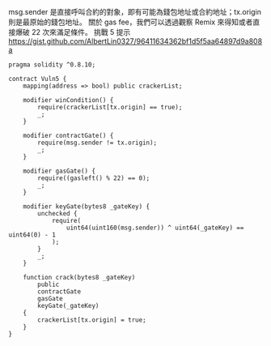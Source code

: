msg.sender 是直接呼叫合約的對象，即有可能為錢包地址或合約地址；tx.origin 則是最原始的錢包地址。
關於 gas fee，我們可以透過觀察 Remix 來得知或者直接爆破 22 次來滿足條件。
挑戰 5 提示
https://gist.github.com/AlbertLin0327/96411634362bf1d5f5aa64897d9a808a
``` solidity
pragma solidity ^0.8.10;

contract Vuln5 {
    mapping(address => bool) public crackerList;

    modifier winCondition() {
        require(crackerList[tx.origin] == true);
        _;
    }

    modifier contractGate() {
        require(msg.sender != tx.origin);
        _;
    }

    modifier gasGate() {
        require((gasleft() % 22) == 0);
        _;
    }

    modifier keyGate(bytes8 _gateKey) {
        unchecked {
            require(
                uint64(uint160(msg.sender)) ^ uint64(_gateKey) == uint64(0) - 1
            );
        }
        _;
    }

    function crack(bytes8 _gateKey)
        public
        contractGate
        gasGate
        keyGate(_gateKey)
    {
        crackerList[tx.origin] = true;
    }
}
```